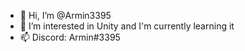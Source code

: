 - 👋 Hi, I’m @Armin3395
- 👀 I’m interested in Unity and I'm currently learning it
- 📫 Discord: Armin#3395


